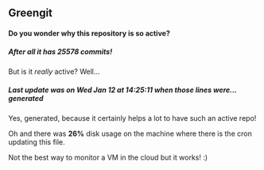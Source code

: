 ## Greengit

#### Do you wonder why this repository is so active?

##### After all it has 25578 commits!

But is it *really* active? Well...

##### Last update was on Wed Jan 12 at 14:25:11 when those lines were... generated

Yes, generated, because it certainly helps a lot to have such an active repo!

Oh and there was **26%** disk usage on the machine
where there is the cron updating this file.

Not the best way to monitor a VM in the cloud but it works! :)
